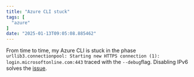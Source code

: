 ```yaml
---
title: "Azure CLI stuck"
tags: [
  "azure"
]
date: "2025-01-13T09:05:08.885462"
---
```

From time to time, my Azure CLI is stuck in the phase `urllib3.connectionpool: Starting new HTTPS connection (1): login.microsoftonline.com:443` traced with the `--debug`flag.
Disabling IPv6 solves the [issue](https://github.com/Azure/azure-cli/issues/28548).
